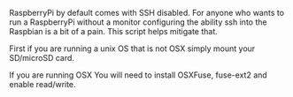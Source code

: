 RaspberryPi by default comes with SSH disabled.  For anyone who wants to run a RaspberryPi without a monitor configuring the ability ssh into the Raspbian is a bit of a pain.  This script helps mitigate that.

First if you are running a unix OS that is not OSX simply mount your SD/microSD card. 

If you are running OSX  You will need to install OSXFuse, fuse-ext2 and enable read/write.

